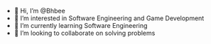 - 👋 Hi, I’m @Bhbee
- 👀 I’m interested in Software Engineering and Game Development
- 🌱 I’m currently learning Software Engineering
- 💞️ I’m looking to collaborate on solving problems


<!---
Bhbee/Bhbee is a ✨ special ✨ repository because its `README.md` (this file) appears on your GitHub profile.
You can click the Preview link to take a look at your changes.
--->
